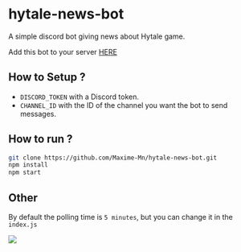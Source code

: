 # hytale-news-bot
A simple discord bot giving news about Hytale game.

Add this bot to your server [HERE](https://discord.com/oauth2/authorize?client_id=759520069628723230&permissions=117760&scope=bot)

## How to Setup ?

- ```DISCORD_TOKEN``` with a Discord token.
- ```CHANNEL_ID``` with the ID of the channel you want the bot to send messages.

## How to run ? 

```bash
git clone https://github.com/Maxime-Mn/hytale-news-bot.git
npm install
npm start
```

## Other
By default the polling time is ```5 minutes```, but you can change it in the ```index.js```

![](https://i.imgur.com/7MIEr5h.png)